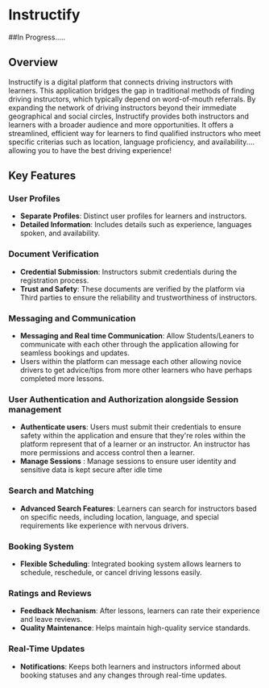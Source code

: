 # Instructify 
##In Progress.....

## Overview
Instructify is a digital platform that connects driving instructors with learners. This application bridges the gap in traditional methods of finding driving instructors, which typically depend on word-of-mouth referrals. By expanding the network of driving instructors beyond their immediate geographical and social circles, Instructify provides both instructors and learners with a broader audience and more opportunities. It offers a streamlined, efficient way for learners to find qualified instructors who meet specific criterias such as location, language proficiency, and availability.... allowing you to have the best driving experience!

## Key Features

### User Profiles
- **Separate Profiles**: Distinct user profiles for learners and instructors.
- **Detailed Information**: Includes details such as experience, languages spoken, and availability.

### Document Verification
- **Credential Submission**: Instructors submit credentials during the registration process.
- **Trust and Safety**: These documents are verified by the platform via Third parties to ensure the reliability and trustworthiness of instructors.

### Messaging and Communication
- **Messaging and Real time Communication**: Allow Students/Leaners to communicate with each other through the application allowing for seamless bookings and updates.
- Users within the platform can message each other allowing novice drivers to get advice/tips from more other learners who have perhaps completed more lessons.

### User Authentication and Authorization alongside Session management
- **Authenticate users**: Users must submit their credentials to ensure safety within the application and ensure that they're roles within the platform represent that of a learner or an instructor. An instructor has more permissions and access control then a learner.
- **Manage Sessions** : Manage sessions to ensure user identity and sensitive data is kept secure after idle time

### Search and Matching
- **Advanced Search Features**: Learners can search for instructors based on specific needs, including location, language, and special requirements like experience with nervous drivers.

### Booking System
- **Flexible Scheduling**: Integrated booking system allows learners to schedule, reschedule, or cancel driving lessons easily.

### Ratings and Reviews
- **Feedback Mechanism**: After lessons, learners can rate their experience and leave reviews.
- **Quality Maintenance**: Helps maintain high-quality service standards.

### Real-Time Updates
- **Notifications**: Keeps both learners and instructors informed about booking statuses and any changes through real-time updates.

